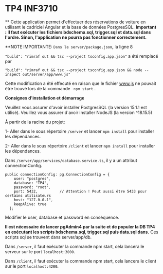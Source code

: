 # TP4 INF3710
** Cette application permet d'effectuer des réservations de voiture en utilisant le cadriciel Angular et la base de données PostgresSQL.
**Important : Il faut exécuter les fichiers bdschema.sql, trigger.sql et data.sql dans l'ordre. Sinon, l'application ne pourra  pas fonctionner correctement.**

**NOTE IMPORTANTE: ```Dans le server/package.json```, la ligne 8 

```"build": "rimraf out && tsc --project tsconfig.app.json"``` a été remplacé par 

```"build": "rimraf out && tsc --project tsconfig.app.json && node --inspect out/server/app/www.js"``` 

Cette modification a été effecuté en raison que le fichier www.js ne pouvait être trouvé lors de la commande ``` npm start``` .

**Consignes d'installation et démarrage**

Veuillez vous assurer d'avoir  installer PostgresSQL (la version 15.1.1 est utilisé).
Veuillez vous assurer d'avoir installer NodeJS (la version ^18.15.5)

À partir de la racine du projet:

1- Aller dans le sous répertoire `/server` et lancer `npm install` pour installer les dépendances.

2- Aller dans le sous répertoire `/client` et lancer `npm install` pour installer les dépendances.

Dans `/server/app/services/database.service.ts`, il y a un attribut connectionConfig.
```
public connectionConfig: pg.ConnectionConfig = {
    user: "postgres",
    database: "TP4",
    password: "root",
    port: 5432,          // Attention ! Peut aussi être 5433 pour certains utilisateurs
    host: "127.0.0.1",
    keepAlive: true
  };
```
Modifier le user, database et password en conséquence. 

**Il est nécessaire de lancer pgAdmin4 par la suite et de populer la DB  TP4 en exécutant les scripts bdschema.sql, trigger.sql puis data.sql dans.**
Ces scripts sql se trouvent dans server/app/db.

Dans ```/server```, il faut exécuter la commande npm start, cela lancera le serveur sur le port ```localhost:3000```.


Dans ```/client```, il faut exécuter la commande npm start, cela lancera le client sur le port ```localhost:4200```.
